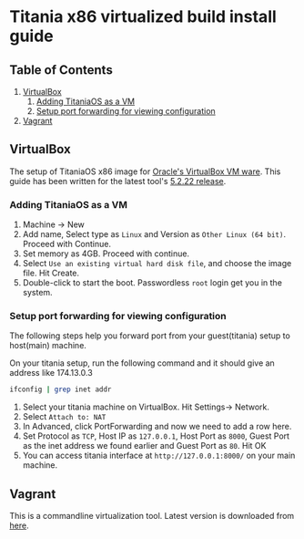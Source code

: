 # Titania x86 virtualized build install guide

## Table of Contents

1. [VirtualBox](#virtualbox)
    1. [Adding TitaniaOS as a VM](#adding-titaniaos-as-a-vm)
    2. [Setup port forwarding for viewing configuration](#setup-port-forwarding-for-viewing-configuration)
2. [Vagrant](#vagrant)

## VirtualBox

The setup of TitaniaOS x86 image for [Oracle's VirtualBox VM ware](https://www.virtualbox.org/). This guide has been written for the latest tool's [5.2.22 release](http://download.virtualbox.org/virtualbox/5.2.22/).

### Adding TitaniaOS as a VM

1. Machine -> New
2. Add name, Select type as `Linux` and Version as `Other Linux (64 bit)`. Proceed with Continue.
3. Set memory as 4GB. Proceed with continue.
4. Select `Use an existing virtual hard disk file`, and choose the image file. Hit Create.
5. Double-click to start the boot. Passwordless `root` login get you in the system.

### Setup port forwarding for viewing configuration

The following steps help you forward port from your guest(titania) setup to host(main) machine.

On your titania setup, run the following command and it should give an address like 174.13.0.3

```bash
ifconfig | grep inet addr
```

1. Select your titania machine on VirtualBox. Hit Settings-> Network.
2. Select `Attach to: NAT`
3. In Advanced, click PortForwarding and now we need to add a row here.
4. Set Protocol as `TCP`, Host IP as `127.0.0.1`, Host Port as `8000`, Guest Port as the inet address we found earlier and Guest Port as `80`. Hit OK
5. You can access titania interface at `http://127.0.0.1:8000/` on your main machine.

## Vagrant

This is a commandline virtualization tool. Latest version is downloaded from [here](https://www.vagrantup.com/).